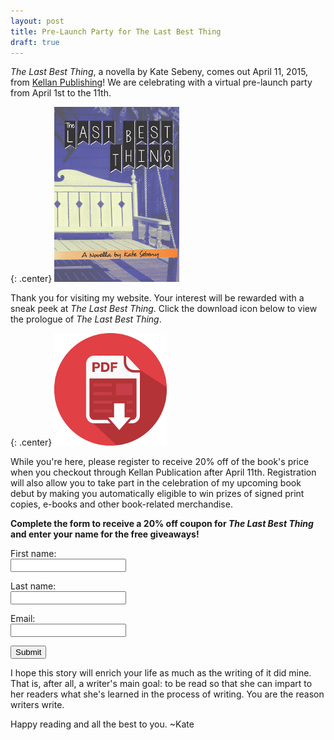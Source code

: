 ```yaml
---
layout: post
title: Pre-Launch Party for The Last Best Thing
draft: true
---
```


*The Last Best Thing*, a novella by Kate Sebeny, comes out April 11, 2015, from [Kellan Publishing](http://kellanpublishing.com/index.php/authors/kate-sebeny/?AffId=9)!  We are celebrating with a virtual pre-launch party from April 1st to the 11th.

{: .center}
[![The Last Best Thing](https://raw.githubusercontent.com/KateSebeny/katesebeny.github.io/master/images/TheLastBestThing/TheLastBestThingFrontCover.jpg "The Last Best Thing")](http://kellanpublishing.com/index.php/authors/kate-sebeny?AffId=9)

Thank you for visiting my website. Your interest will be rewarded with a sneak peek at *The Last Best Thing*.  Click the download icon below to view the prologue of *The Last Best Thing*.

{: .center}
[![The Last Best Thing Prologue](https://raw.githubusercontent.com/KateSebeny/katesebeny.github.io/master/images/TheLastBestThing/pdf-icon.png "Download The Last Best Thing Prologue")](https://raw.githubusercontent.com/KateSebeny/katesebeny.github.io/master/files/TheLastBestThing/The%20Last%20Best%20Thing%20-%20Prologue.pdf)

While you're here, please register to receive 20% off of the book's price when you checkout through Kellan Publication after April 11th. Registration will also allow you to take part in the celebration of my upcoming book debut by making you automatically eligible to win prizes of signed print copies, e-books and other book-related merchandise.

**Complete the form to receive a 20% off coupon for *The Last Best Thing* and enter your name for the free giveaways!**

<form action="https://www.promo.katesebeny.com/register.php" method="post">
<label for="firstname">First name: </label><br />
<input type="text" name="firstname"><br />

<label for="lastname">Last name: </label><br />
<input type="text" name="lastname"><br />

<label for="email">Email: </label><br />
<input type="email" name="email"><br />

<input type="submit" value="Submit"><br />
</form>

I hope this story will enrich your life as much as the writing of it did mine. That is, after all, a writer's main goal: to be read so that she can impart to her readers what she's learned in the process of writing. You are the reason writers write.

Happy reading and all the best to you. ~Kate
